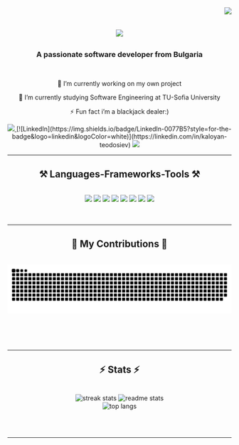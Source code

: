 <img align="right" src="https://visitor-badge.laobi.icu/badge?page_id=Kaloyan19.Kaloyan19" />

<h1 align="center">
    <img src="https://readme-typing-svg.herokuapp.com/?font=Righteous&size=35&center=true&vCenter=true&width=500&height=70&duration=4000&lines=Hi+There!+👋;+I'm+Kaloyan+Teodosiev!;" />
</h1>

<h3 align="center">A passionate software developer from Bulgaria </h3>

<br/>

<div align="center">
 
 🔭 I’m currently working on my own project
 
 🌱 I’m currently studying Software Engineering at TU-Sofia University

⚡ Fun fact i’m a blackjack dealer:)

 </div>
 
<div align="center"> 
  <a href="mailto:teodosievkaloyan@gmail.com">
    <img src="https://img.shields.io/badge/Gmail-333333?style=for-the-badge&logo=gmail&logoColor=red" />
  </a>
    [![LinkedIn](https://img.shields.io/badge/LinkedIn-0077B5?style=for-the-badge&logo=linkedin&logoColor=white)](https://linkedin.com/in/kaloyan-teodosiev)
  <a href="https://" target="_blank">
     <img src="https://img.shields.io/badge/Portfolio-FF5722?style=for-the-badge&logo=todoist&logoColor=white" target="_blank" /> <!-- sqlite, safari, google-chrome are other good icon options -->
  </a>
</div>

 <hr/>
 
<h2 align="center">⚒️ Languages-Frameworks-Tools ⚒️</h2>
<br/>
<div align="center">
    <img src="https://skillicons.dev/icons?i=github" />
    <img src="https://skillicons.dev/icons?i=python" />
    <img src="https://skillicons.dev/icons?i=django" />
    <img src="https://skillicons.dev/icons?i=javascript" />
    <img src="https://skillicons.dev/icons?i=html" />
    <img src="https://skillicons.dev/icons?i=css" />
    <img src="https://skillicons.dev/icons?i=postgres" />
    <img src="https://skillicons.dev/icons?i=mysql" /><br>
</div>

<br/>

<br/>
<hr/>

<div align="center">
  <h2>🐍 My Contributions 🐍</h2>
  <br>
  <img alt="snake eating my contributions" src="https://raw.githubusercontent.com/salesp07/salesp07/output/github-contribution-grid-snake.svg" />
  
  <br/><br/><br/>
</div>

<hr/>

<h2 align="center">⚡ Stats ⚡</h2>
<br>
<div align=center>
  <img width=390 src="https://github-readme-streak-stats-Kaloyan19.vercel.app/?user=Kaloyan19&theme=react&border_radius=10" alt="streak stats"/>
  <img width=390 src="https://github-readme-stats-Kaloyan19.vercel.app/api?username=Kaloyan19&count_private=true&show_icons=true&theme=react&rank_icon=github&border_radius=10" alt="readme stats" />
  <br/>
  <img width=325 align="center" src="https://github-readme-stats-Kaloyan19.vercel.app/api/top-langs/?username=Kaloyan19&hide=HTML&langs_count=8&layout=compact&theme=react&border_radius=10&size_weight=0.5&count_weight=0.5&exclude_repo=github-readme-stats" alt="top langs" />
</div>

<br/><br/>

<hr/>

<br/>

<br/>
